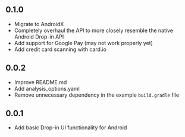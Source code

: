 ## 0.1.0

* Migrate to AndroidX
* Completely overhaul the API to more closely resemble the native Android Drop-in API
* Add support for Google Pay (may not work properly yet)
* Add credit card scanning with card.io

## 0.0.2

* Improve README.md
* Add analysis_options.yaml
* Remove unnecessary dependency in the example `build.gradle` file

## 0.0.1

* Add basic Drop-in UI functionality for Android